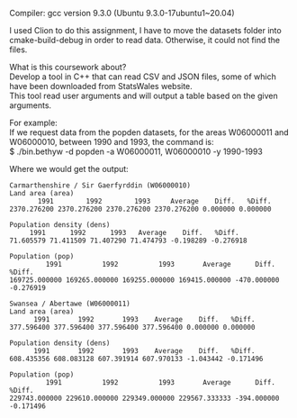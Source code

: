 Compiler: gcc version 9.3.0 (Ubuntu 9.3.0-17ubuntu1~20.04)

I used Clion to do this assignment, I have to move the datasets folder
into cmake-build-debug in order to read data. Otherwise, it could not find the files.

What is this coursework about?  
Develop a tool in C++ that can read CSV and JSON files, some of which have been downloaded from StatsWales website.  
This tool read user arguments and will output a table based on the given arguments.  

For example:  
If we request data from the popden datasets, for the areas W06000011 and W06000010, between 1990 and 1993, the command is:  
$ ./bin.bethyw -d popden -a W06000011, W06000010 -y 1990-1993  

Where we would get the output:  
```
Carmarthenshire / Sir Gaerfyrddin (W06000010)
Land area (area)
       1991        1992        1993     Average    Diff.   %Diff. 
2370.276200 2370.276200 2370.276200 2370.276200 0.000000 0.000000 

Population density (dens)
     1991      1992      1993   Average    Diff.   %Diff. 
71.605579 71.411509 71.407290 71.474793 -0.198289 -0.276918 

Population (pop)
         1991          1992          1993       Average      Diff.   %Diff. 
169725.000000 169265.000000 169255.000000 169415.000000 -470.000000 -0.276919 

Swansea / Abertawe (W06000011)
Land area (area)
      1991       1992       1993    Average    Diff.   %Diff. 
377.596400 377.596400 377.596400 377.596400 0.000000 0.000000 

Population density (dens)
      1991       1992       1993    Average    Diff.   %Diff. 
608.435356 608.083128 607.391914 607.970133 -1.043442 -0.171496 

Population (pop)
         1991          1992          1993       Average      Diff.   %Diff. 
229743.000000 229610.000000 229349.000000 229567.333333 -394.000000 -0.171496 
```
